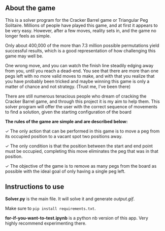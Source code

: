 ## About the game 
This is a solver program for the Cracker Barrel game or Triangular Peg Solitaire.
Millions of people have  played this game, and at first it appears to be very easy. However, after a few moves, 
reality sets in, and the game no longer feels as simple. 

Only about 400,000 of the more  than 7.3 million possible permutations yield successful results, which is a good 
representation of how challenging this game may well be. 

One wrong move, and you can watch the finish line steadily edging away from you, until you reach a dead-end. You 
see that there are more than one pegs left with no more valid moves to make, and with 
that you realize that you have probably been tricked and maybe winning this game is 
only a matter of chance and not strategy. (Trust me, I've been there)

There are still numerous tenacious people who dream of cracking the Cracker Barrel 
game, and through this project it is my aim to help them. This solver program will offer the user with the correct sequence of movements to find a solution, given 
the starting configuration of the board

**The rules of the game are simple and are described below:**

✓ The only action that can be performed in this game is to move a peg from its 
occupied position to a vacant spot two positions away.

✓ The only condition is that the position between the start and end point must be 
occupied, completing this move eliminates the peg that was in that position.

✓ The objective of the game is to remove as many pegs from the board as possible 
with the ideal goal of only having a single peg left.

## Instructions to use

**Solver.py** is the main file. It will solve it and generate *output.gif*.

Make sure to ```pip install requirements.txt```.

**for-if-you-want-to-test.ipynb** is a python nb version of this app. Very highly recommend experimenting there.

